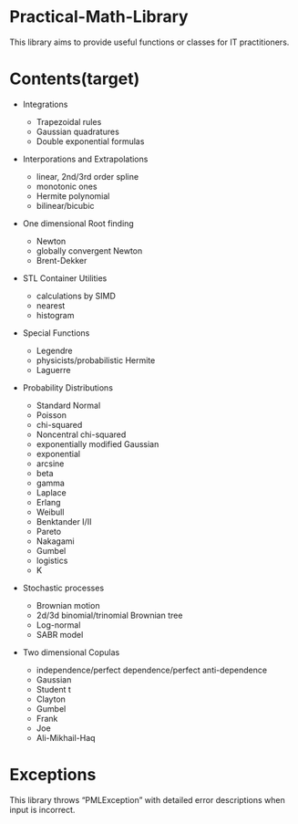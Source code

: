# Practical-Math-Library
This library aims to provide useful functions or classes for IT practitioners.

# Contents(target)
 - Integrations
    - Trapezoidal rules
    - Gaussian quadratures
    - Double exponential formulas
    
 - Interporations and Extrapolations
    - linear, 2nd/3rd order spline
    - monotonic ones
    - Hermite polynomial
    - bilinear/bicubic

 - One dimensional Root finding
    - Newton
    - globally convergent Newton
    - Brent-Dekker
    
 - STL Container Utilities
    - calculations by SIMD
    - nearest
    - histogram
    
 - Special Functions
    - Legendre
    - physicists/probabilistic Hermite
    - Laguerre
 
 - Probability Distributions
    - Standard Normal
    - Poisson
    - chi-squared
    - Noncentral chi-squared
    - exponentially modified Gaussian
    - exponential
    - arcsine
    - beta
    - gamma
    - Laplace
    - Erlang
    - Weibull
    - Benktander I/II
    - Pareto
    - Nakagami
    - Gumbel
    - logistics
    - K
 
 - Stochastic processes
    - Brownian motion
    - 2d/3d binomial/trinomial Brownian tree
    - Log-normal
    - SABR model
    
 - Two dimensional Copulas
    - independence/perfect dependence/perfect anti-dependence
    - Gaussian
    - Student t
    - Clayton
    - Gumbel
    - Frank
    - Joe
    - Ali-Mikhail-Haq

# Exceptions
This library throws “PMLException” with detailed error descriptions when input is incorrect.
